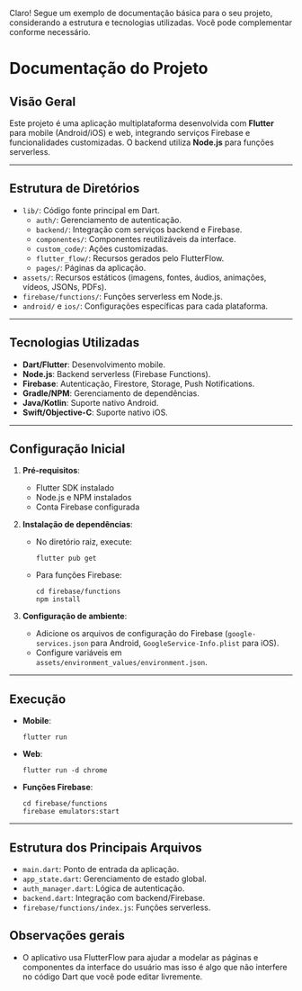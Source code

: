 Claro! Segue um exemplo de documentação básica para o seu projeto, considerando a estrutura e tecnologias utilizadas. Você pode complementar conforme necessário.

# Documentação do Projeto

## Visão Geral

Este projeto é uma aplicação multiplataforma desenvolvida com **Flutter** para mobile (Android/iOS) e web, integrando serviços Firebase e funcionalidades customizadas. O backend utiliza **Node.js** para funções serverless.

---

## Estrutura de Diretórios

- `lib/`: Código fonte principal em Dart.
    - `auth/`: Gerenciamento de autenticação.
    - `backend/`: Integração com serviços backend e Firebase.
    - `componentes/`: Componentes reutilizáveis da interface.
    - `custom_code/`: Ações customizadas.
    - `flutter_flow/`: Recursos gerados pelo FlutterFlow.
    - `pages/`: Páginas da aplicação.
- `assets/`: Recursos estáticos (imagens, fontes, áudios, animações, vídeos, JSONs, PDFs).
- `firebase/functions/`: Funções serverless em Node.js.
- `android/` e `ios/`: Configurações específicas para cada plataforma.

---

## Tecnologias Utilizadas

- **Dart/Flutter**: Desenvolvimento mobile.
- **Node.js**: Backend serverless (Firebase Functions).
- **Firebase**: Autenticação, Firestore, Storage, Push Notifications.
- **Gradle/NPM**: Gerenciamento de dependências.
- **Java/Kotlin**: Suporte nativo Android.
- **Swift/Objective-C**: Suporte nativo iOS.

---

## Configuração Inicial

1. **Pré-requisitos**:
    - Flutter SDK instalado
    - Node.js e NPM instalados
    - Conta Firebase configurada

2. **Instalação de dependências**:
    - No diretório raiz, execute:
      ```
      flutter pub get
      ```
    - Para funções Firebase:
      ```
      cd firebase/functions
      npm install
      ```

3. **Configuração de ambiente**:
    - Adicione os arquivos de configuração do Firebase (`google-services.json` para Android, `GoogleService-Info.plist` para iOS).
    - Configure variáveis em `assets/environment_values/environment.json`.

---

## Execução

- **Mobile**:
  ```
  flutter run
  ```
- **Web**:
  ```
  flutter run -d chrome
  ```
- **Funções Firebase**:
  ```
  cd firebase/functions
  firebase emulators:start
  ```

---

## Estrutura dos Principais Arquivos

- `main.dart`: Ponto de entrada da aplicação.
- `app_state.dart`: Gerenciamento de estado global.
- `auth_manager.dart`: Lógica de autenticação.
- `backend.dart`: Integração com backend/Firebase.
- `firebase/functions/index.js`: Funções serverless.

## Observações gerais
- O aplicativo usa FlutterFlow para ajudar a modelar as páginas e componentes da interface do usuário mas isso é algo que não interfere no código Dart que você pode editar livremente.